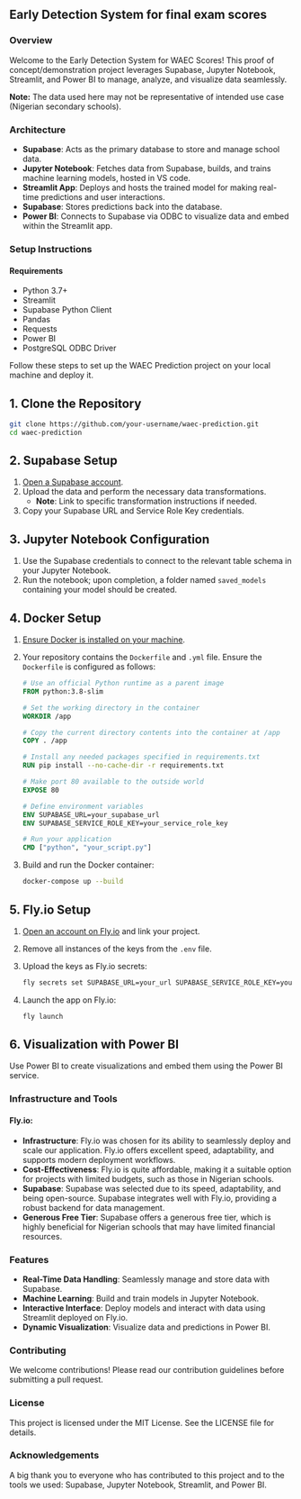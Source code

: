 ## Early Detection System for final exam scores

### Overview
Welcome to the Early Detection System for WAEC Scores! This proof of concept/demonstration project leverages Supabase, Jupyter Notebook, Streamlit, and Power BI to manage, analyze, and visualize data seamlessly.

**Note:** The data used here may not be representative of intended use case (Nigerian secondary schools).

### Architecture
- **Supabase**: Acts as the primary database to store and manage school data.
- **Jupyter Notebook**: Fetches data from Supabase, builds, and trains machine learning models, hosted in VS code.
- **Streamlit App**: Deploys and hosts the trained model for making real-time predictions and user interactions.
- **Supabase**: Stores predictions back into the database.
- **Power BI**: Connects to Supabase via ODBC to visualize data and embed within the Streamlit app.

### Setup Instructions

#### Requirements
- Python 3.7+
- Streamlit
- Supabase Python Client
- Pandas
- Requests
- Power BI
- PostgreSQL ODBC Driver

Follow these steps to set up the WAEC Prediction project on your local machine and deploy it.

## 1. Clone the Repository

```bash
git clone https://github.com/your-username/waec-prediction.git
cd waec-prediction
```

## 2. Supabase Setup

1. [Open a Supabase account](https://supabase.io/).
2. Upload the data and perform the necessary data transformations.
   - **Note**: Link to specific transformation instructions if needed.
3. Copy your Supabase URL and Service Role Key credentials.

## 3. Jupyter Notebook Configuration

1. Use the Supabase credentials to connect to the relevant table schema in your Jupyter Notebook.
2. Run the notebook; upon completion, a folder named `saved_models` containing your model should be created.

## 4. Docker Setup

1. [Ensure Docker is installed on your machine](https://docs.docker.com/get-docker/).
2. Your repository contains the `Dockerfile` and `.yml` file. Ensure the `Dockerfile` is configured as follows:

   ```dockerfile
   # Use an official Python runtime as a parent image
   FROM python:3.8-slim

   # Set the working directory in the container
   WORKDIR /app

   # Copy the current directory contents into the container at /app
   COPY . /app

   # Install any needed packages specified in requirements.txt
   RUN pip install --no-cache-dir -r requirements.txt

   # Make port 80 available to the outside world
   EXPOSE 80

   # Define environment variables
   ENV SUPABASE_URL=your_supabase_url
   ENV SUPABASE_SERVICE_ROLE_KEY=your_service_role_key

   # Run your application
   CMD ["python", "your_script.py"]
   ```

3. Build and run the Docker container:

   ```bash
   docker-compose up --build
   ```

## 5. Fly.io Setup

1. [Open an account on Fly.io](https://fly.io/) and link your project.
2. Remove all instances of the keys from the `.env` file.
3. Upload the keys as Fly.io secrets:

   ```bash
   fly secrets set SUPABASE_URL=your_url SUPABASE_SERVICE_ROLE_KEY=your_service_role_key
   ```

4. Launch the app on Fly.io:

   ```bash
   fly launch
   ```

## 6. Visualization with Power BI

Use Power BI to create visualizations and embed them using the Power BI service.

### Infrastructure and Tools

#### Fly.io:
- **Infrastructure**: Fly.io was chosen for its ability to seamlessly deploy and scale our application. Fly.io offers excellent speed, adaptability, and supports modern deployment workflows.
- **Cost-Effectiveness**: Fly.io is quite affordable, making it a suitable option for projects with limited budgets, such as those in Nigerian schools.
- **Supabase**: Supabase was selected due to its speed, adaptability, and being open-source. Supabase integrates well with Fly.io, providing a robust backend for data management.
- **Generous Free Tier**: Supabase offers a generous free tier, which is highly beneficial for Nigerian schools that may have limited financial resources.

### Features
- **Real-Time Data Handling**: Seamlessly manage and store data with Supabase.
- **Machine Learning**: Build and train models in Jupyter Notebook.
- **Interactive Interface**: Deploy models and interact with data using Streamlit deployed on Fly.io.
- **Dynamic Visualization**: Visualize data and predictions in Power BI.

### Contributing
We welcome contributions! Please read our contribution guidelines before submitting a pull request.

### License
This project is licensed under the MIT License. See the LICENSE file for details.

### Acknowledgements
A big thank you to everyone who has contributed to this project and to the tools we used: Supabase, Jupyter Notebook, Streamlit, and Power BI.
